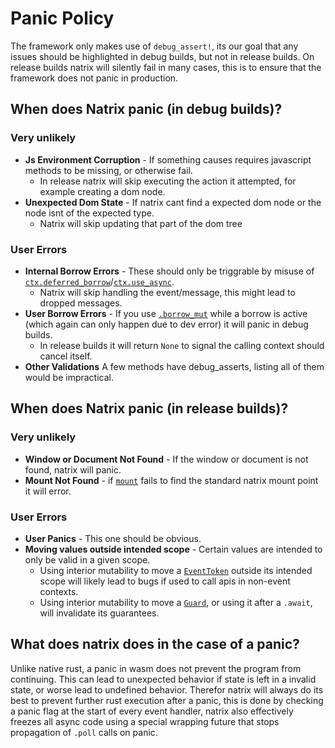 # Panic Policy

The framework only makes use of `debug_assert!`, its our goal that any issues should be highlighted in debug builds, but not in release builds. On release builds natrix will silently fail in many cases, this is to ensure that the framework does not panic in production.

## When does Natrix panic (in debug builds)?

### Very unlikely
- **Js Environment Corruption** - If something causes requires javascript methods to be missing, or otherwise fail.
  - In release natrix will skip executing the action it attempted, for example creating a dom node.
- **Unexpected Dom State** - If natrix cant find a expected dom node or the node isnt of the expected type.
  - Natrix will skip updating that part of the dom tree

### User Errors
- **Internal Borrow Errors** - These should only be triggrable by misuse of [`ctx.deferred_borrow`](state::State::deferred_borrow)/[`ctx.use_async`](state::State::use_async).
  - Natrix will skip handling the event/message, this might lead to dropped messages.
- **User Borrow Errors** - If you use [`.borrow_mut`](state::DeferredCtx::borrow_mut) while a borrow is active (which again can only happen due to dev error) it will panic in debug builds.
  - In release builds it will return `None` to signal the calling context should cancel itself.
- **Other Validations** A few methods have debug_asserts, listing all of them would be impractical.

## When does Natrix panic (in release builds)?

### Very unlikely
- **Window or Document Not Found** - If the window or document is not found, natrix will panic.
- **Mount Not Found** - if [`mount`](component::mount) fails to find the standard natrix mount point it will error.

### User Errors
- **User Panics** - This one should be obvious.
- **Moving values outside intended scope** - Certain values are intended to only be valid in a given scope.
    - Using interior mutability to move a [`EventToken`](state::EventToken) outside its intended scope will likely lead to bugs if used to call apis in non-event contexts.
    - Using interior mutability to move a [`Guard`](state::Guard), or using it after a `.await`, will invalidate its guarantees.

## What does natrix does in the case of a panic?
Unlike native rust, a panic in wasm does not prevent the program from continuing. This can lead to unexpected behavior if state is left in a invalid state, or worse lead to undefined behavior.
Therefor natrix will always do its best to prevent further rust execution after a panic, this is done by checking a panic flag at the start of every event handler, natrix also effectively freezes all async code using a special wrapping future that stops propagation of `.poll` calls on panic. 
